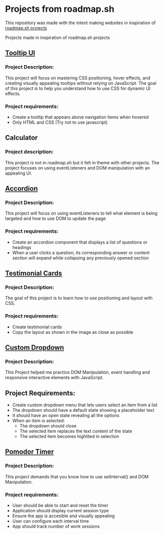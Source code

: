 # Projects from roadmap.sh

This repository was made with the intent making websites in inspiration of [roadmap.sh projects](https://roadmap.sh/projects)

Projects made in inspiration of roadmap.sh projects

## [Tooltip UI](https://roadmap.sh/projects/tooltip-ui)

### Project Description:

This project will focus on mastering CSS positioning, hover effects, and creating visually appealing tooltips without relying on JavaScript.
The goal of this project is to help you understand how to use CSS for dynamic UI effects.

### Project requirements:

- Create a tooltip that appears above navigation items when hovered
- Only HTML and CSS (Try not to use javascript)

## Calculator

### Project description:

This project is not in roadmap.sh but it felt in theme with other projects. The project focuses on using eventListeners and DOM manipulation with an appealing UI.

## [Accordion](https://roadmap.sh/projects/accordion)

### Project Description:

This project will focus on using eventListeners to tell what element is being targeted and how to use DOM to update the page

### Project requirements:

- Create an accordion component that displays a list of questions or headings
- When a user clicks a question, its corresponding answer or content section will expand while collapsing any previously opened section

## [Testimonial Cards](https://roadmap.sh/projects/testimonial-cards)

### Project Description:

The goal of this project is to learn how to use positioning and layout with CSS.

### Project requirements:

- Create testimonial cards
- Copy the layout as shown in the image as close as possible

## [Custom Dropdown](https://roadmap.sh/projects/custom-dropdown)

### Project Description:

This Project helped me practice DOM Manipulation, event handling and responsive interactive elements with JavaScript.

## Project Requirements:

- Create custom dropdown menu that lets users select an item from a list
- The dropdown should have a default state showing a placeholder text
- It should have an open state revealing all the options
- When an item is selected:
  - The dropdown should close
  - The selected item replaces the text content of the state
  - The selected item becomes highlited in selection

## [Pomodor Timer](https://roadmap.sh/projects/pomodoro-timer)

### Project Description:

This project demands that you know how to use setInterval() and DOM Manipulation.

### Project requirements:

- User should be able to start and reset the timer
- Application should display current session type
- Ensure the app is accesible and visually appealing
- User can configure each interval time
- App should track number of work sessions
<!--
#TODO: Play sound and warning when rest is up
>
